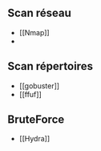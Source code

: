

## Scan réseau
* [[Nmap]]
* 
## Scan répertoires
* [[gobuster]]
* [[ffuf]]

## BruteForce
* [[Hydra]]